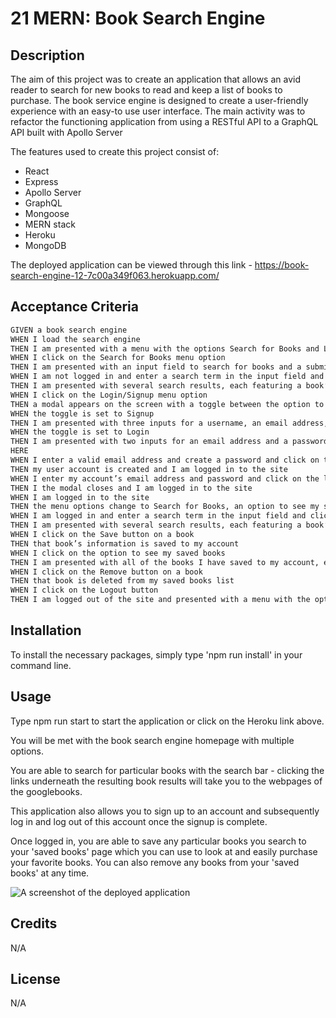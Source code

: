 # 21 MERN: Book Search Engine

## Description

The aim of this project was to create an application that allows an avid reader to search for new books to read and keep a list of books to purchase. The book service engine is designed to create a user-friendly experience with an easy-to use user interface. The main activity was to refactor the functioning application from using a RESTful API to a GraphQL API built with Apollo Server

The features used to create this project consist of:

- React
- Express
- Apollo Server
- GraphQL
- Mongoose
- MERN stack
- Heroku 
- MongoDB

The deployed application can be viewed through this link - https://book-search-engine-12-7c00a349f063.herokuapp.com/

## Acceptance Criteria

```md
GIVEN a book search engine
WHEN I load the search engine
THEN I am presented with a menu with the options Search for Books and Login/Signup and an input field to search for books and a submit button
WHEN I click on the Search for Books menu option
THEN I am presented with an input field to search for books and a submit button
WHEN I am not logged in and enter a search term in the input field and click the submit button
THEN I am presented with several search results, each featuring a book’s title, author, description, image, and a link to that book on the Google Books site
WHEN I click on the Login/Signup menu option
THEN a modal appears on the screen with a toggle between the option to log in or sign up
WHEN the toggle is set to Signup
THEN I am presented with three inputs for a username, an email address, and a password, and a signup button
WHEN the toggle is set to Login
THEN I am presented with two inputs for an email address and a password and login button
HERE 
WHEN I enter a valid email address and create a password and click on the signup button
THEN my user account is created and I am logged in to the site
WHEN I enter my account’s email address and password and click on the login button
THEN I the modal closes and I am logged in to the site
WHEN I am logged in to the site
THEN the menu options change to Search for Books, an option to see my saved books, and Logout
WHEN I am logged in and enter a search term in the input field and click the submit button
THEN I am presented with several search results, each featuring a book’s title, author, description, image, and a link to that book on the Google Books site and a button to save a book to my account
WHEN I click on the Save button on a book
THEN that book’s information is saved to my account
WHEN I click on the option to see my saved books
THEN I am presented with all of the books I have saved to my account, each featuring the book’s title, author, description, image, and a link to that book on the Google Books site and a button to remove a book from my account
WHEN I click on the Remove button on a book
THEN that book is deleted from my saved books list
WHEN I click on the Logout button
THEN I am logged out of the site and presented with a menu with the options Search for Books and Login/Signup and an input field to search for books and a submit button  
```

## Installation

To install the necessary packages, simply type 'npm run install' in your command line. 

## Usage

Type npm run start to start the application or click on the Heroku link above. 

You will be met with the book search engine homepage with multiple options. 

You are able to search for particular books with the search bar - clicking the links underneath the resulting book results will take you to the webpages of the googlebooks. 

This application also allows you to sign up to an account and subsequently log in and log out of this account once the signup is complete. 

Once logged in, you are able to save any particular books you search to your 'saved books' page which you can use to look at and easily purchase your favorite books. You can also remove any books from your 'saved books' at any time.

![A screenshot of the deployed application](Assets/screencapture-MERN.png)

## Credits

N/A

## License

N/A


